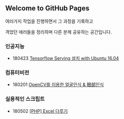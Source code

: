 ## Welcome to GitHub Pages

여러가지 작업을 진행하면서 그 과정을 기록하고 

격었던 에러들을 정리하며 다른 분께 공유하는 공간입니다. 


### 인공지능

- 180423 <a href="https://note.youdao.com/share/?id=60f0b2ce567887ec6469e7f2220958f6&type=note#/" target="_blank">Tensorflow Serving 설치 with Ubuntu 16.04</a>

### 컴퓨터비전
- 180201 [OpenCV를 이용한 얼굴인식 & 眼部인식](https://github.com/LEESYUNN/Prototyping/blob/master/OpenCV_face_eyes_detection.ipynb)

### 실용적인 스크립트
- 180502 <a href="https://github.com/LEESYUNN/Prototyping/blob/master/180502_php_excel_read.php" target="_blank">[PHP] Excel 다루기 </a>
